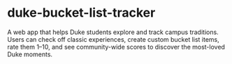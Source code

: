 # duke-bucket-list-tracker
A web app that helps Duke students explore and track campus traditions. Users can check off classic experiences, create custom bucket list items, rate them 1–10, and see community-wide scores to discover the most-loved Duke moments.
